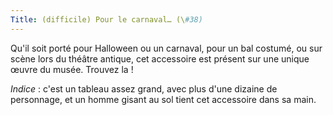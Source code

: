 ```yaml
---
Title: (difficile) Pour le carnaval… (\#38)
---
```


Qu'il soit porté pour Halloween ou un carnaval, pour un bal costumé, ou sur scène lors du théâtre antique, cet accessoire est présent sur une unique œuvre du musée.
Trouvez la !

*Indice* : c'est un tableau assez grand, avec plus d'une dizaine de personnage, et un homme gisant au sol tient cet accessoire dans sa main.
